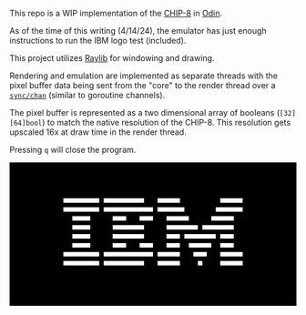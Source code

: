 This repo is a WIP implementation of the [CHIP-8](https://en.wikipedia.org/wiki/CHIP-8) in [Odin](https://odin-lang.org/).

As of the time of this writing (4/14/24), the emulator has just enough instructions to run the IBM logo test (included).

This project utilizes [Raylib](https://www.raylib.com/) for windowing and drawing.

Rendering and emulation are implemented as separate threads with the pixel buffer data being sent from the "core" to the render thread over a [`sync/chan`](https://github.com/odin-lang/Odin/blob/master/core/sync/chan/chan.odin) (similar to goroutine channels).

The pixel buffer is represented as a two dimensional array of booleans (`[32][64]bool`) to match the native resolution of the CHIP-8. This resolution gets upscaled 16x at draw time in the render thread.

Pressing `q` will close the program.

![screenshot of emulator window](chip8.png)
